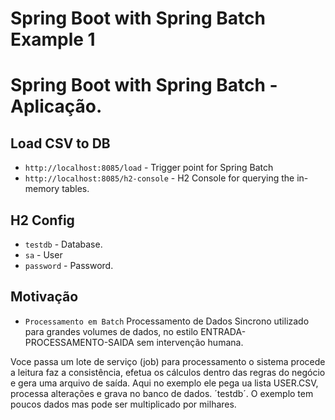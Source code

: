 # Spring Boot with Spring Batch Example 1
# Spring Boot with Spring Batch - Aplicação.

## Load CSV to DB
- `http://localhost:8085/load` - Trigger point for Spring Batch
- `http://localhost:8085/h2-console` - H2 Console for querying the in-memory tables.

## H2 Config
- `testdb` - Database.
- `sa` - User
- `password` - Password.

## Motivação
- `Processamento em Batch` 
Processamento de Dados Sincrono utilizado para grandes volumes de dados,
no estilo ENTRADA-PROCESSAMENTO-SAIDA sem intervenção humana.

Voce passa um lote de serviço (job) para processamento o sistema procede a leitura faz a consistência, efetua os cálculos dentro das regras do negócio e gera uma arquivo de saída. 
Aqui no exemplo ele pega ua lista USER.CSV, processa alterações e grava no banco de dados. ´testdb´. 
O exemplo tem poucos dados mas pode ser multiplicado por milhares.

